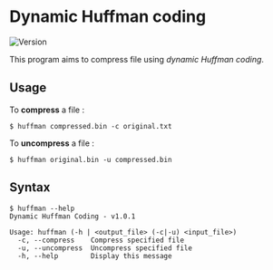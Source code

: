 # Dynamic Huffman coding

![Version](https://img.shields.io/badge/version-1.0.1-brightgreen.svg)

This program aims to compress file using *dynamic Huffman coding*.

## Usage

To **compress** a file : 

``` shell
$ huffman compressed.bin -c original.txt
```

To **uncompress** a file :

``` shell
$ huffman original.bin -u compressed.bin
```

## Syntax

``` shell
$ huffman --help
Dynamic Huffman Coding - v1.0.1

Usage: huffman (-h | <output_file> (-c|-u) <input_file>)
  -c, --compress    Compress specified file
  -u, --uncompress  Uncompress specified file
  -h, --help        Display this message

```


